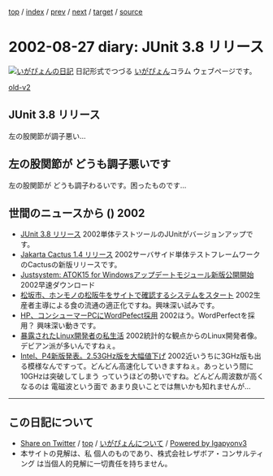 [top](../index.html) 
 / [index](index.html) 
 / [prev](ig020826.html) 
 / [next](ig020828.html) 
 / [target](http://www.igapyon.jp/igapyon/diary/2002/ig020827.html) 
 / [source](https://github.com/igapyon/diary/blob/master/2002/ig020827.src.md) 

2002-08-27 diary: JUnit 3.8 リリース
=====================================================================================================
[![いがぴょんの日記](http://www.igapyon.jp/igapyon/diary/images/iga200306s.jpg "いがぴょん")](http://www.igapyon.jp/igapyon/diary/memo/memoigapyon.html) 日記形式でつづる [いがぴょん](http://www.igapyon.jp/igapyon/diary/memo/memoigapyon.html)コラム ウェブページです。

[old-v2](ig020827-orig.html)

## JUnit 3.8 リリース

左の股関節が調子悪い…


## 左の股関節が どうも調子悪いです

左の股関節が どうも調子わるいです。困ったものです…

## 世間のニュースから () 2002

* [JUnit 3.8 リリース](http://www.junit.org/index.htm)  2002単体テストツールのJUnitがバージョンアップです。
* [Jakarta Cactus 1.4 リリース](http://jakarta.apache.org/cactus/)  2002サーバサイド単体テストフレームワークのCactusの新版リリースです。
* [Justsystem: ATOK15 for Windowsアップデートモジュール新版公開開始](http://www3.justsystem.co.jp/download/atok/up/win/020319.html)  2002早速ダウンロード
* [松坂市、ホンモノの松阪牛をサイトで確認するシステムをスタート](http://japan.internet.com/public/news/20020820/1.html)  2002生産者主導による食の流通の適正化ですね。興味深い試みです。
* [HP、コンシューマーPCにWordPefect採用](http://www.zdnet.co.jp/news/0208/27/nebt_03.html)  2002ほう。WordPerfectを採用？ 興味深い動きです。
* [暴露されたLinux開発者の私生活](http://japan.cnet.com/Enterprise/News/2002/Item/020823-2.html)  2002統計的な観点からのLinux開発者像。デビアン派が多いんですねぇ。
* [Intel、P4新版発表。2.53GHz版を大幅値下げ](http://www.zdnet.co.jp/news/0208/27/nebt_02.html)  2002近いうちに3GHz版も出る模様なんですって。どんどん高速化していきますねぇ。あっという間に 10GHzは突破してしまう っていうほどの勢いですね。どんどん周波数が高くなるのは 電磁波という面で あまり良いことでは無いかも知れませんが…


----------------------------------------------------------------------------------------------------

## この日記について

* [Share on Twitter](https://twitter.com/intent/tweet?hashtags=igapyon%2Cdiary%2C%E3%81%84%E3%81%8C%E3%81%B4%E3%82%87%E3%82%93&text=JUnit+3.8+%E3%83%AA%E3%83%AA%E3%83%BC%E3%82%B9&url=http%3A%2F%2Fwww.igapyon.jp%2Figapyon%2Fdiary%2F2002%2Fig020827.html) / [top](../index.html) / [いがぴょんについて](http://www.igapyon.jp/igapyon/diary/memo/memoigapyon.html) / [Powered by Igapyonv3](https://github.com/igapyon/igapyonv3)
* 本サイトの見解は、私 個人のものであり、株式会社レザボア・コンサルティング は当個人的見解に一切責任を持ちません。 
